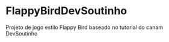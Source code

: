 # FlappyBirdDevSoutinho
Projeto de jogo estilo Flappy Bird baseado no tutorial do canam DevSoutinho
